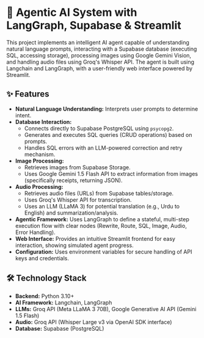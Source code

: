 # 🧠 Agentic AI System with LangGraph, Supabase & Streamlit

This project implements an intelligent AI agent capable of understanding natural language prompts, interacting with a Supabase database (executing SQL, accessing storage), processing images using Google Gemini Vision, and handling audio files using Groq's Whisper API. The agent is built using Langchain and LangGraph, with a user-friendly web interface powered by Streamlit.

## ✨ Features

* **Natural Language Understanding:** Interprets user prompts to determine intent.
* **Database Interaction:**
    * Connects directly to Supabase PostgreSQL using `psycopg2`.
    * Generates and executes SQL queries (CRUD operations) based on prompts.
    * Handles SQL errors with an LLM-powered correction and retry mechanism.
* **Image Processing:**
    * Retrieves images from Supabase Storage.
    * Uses Google Gemini 1.5 Flash API to extract information from images (specifically receipts, returning JSON).
* **Audio Processing:**
    * Retrieves audio files (URLs) from Supabase tables/storage.
    * Uses Groq's Whisper API for transcription.
    * Uses an LLM (LLaMA 3) for potential translation (e.g., Urdu to English) and summarization/analysis.
* **Agentic Framework:** Uses LangGraph to define a stateful, multi-step execution flow with clear nodes (Rewrite, Route, SQL, Image, Audio, Error Handling).
* **Web Interface:** Provides an intuitive Streamlit frontend for easy interaction, showing simulated agent progress.
* **Configuration:** Uses environment variables for secure handling of API keys and credentials.

## 🛠️ Technology Stack

* **Backend:** Python 3.10+
* **AI Framework:** Langchain, LangGraph
* **LLMs:** Groq API (Meta LLaMA 3 70B), Google Generative AI API (Gemini 1.5 Flash)
* **Audio:** Groq API (Whisper Large v3 via OpenAI SDK interface)
* **Database:** Supabase (PostgreSQL)
